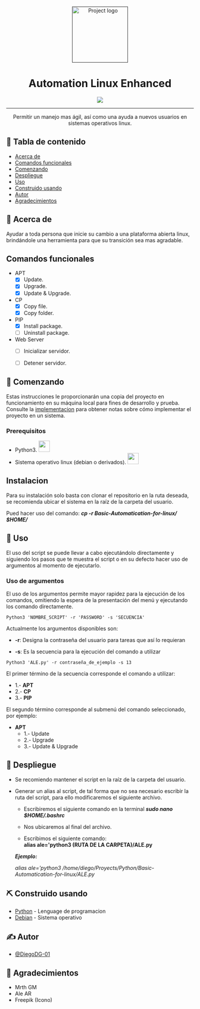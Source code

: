 <p align="center">
  <a href="" rel="noopener">
 <img width=150px height=150px src="https://image.flaticon.com/icons/svg/311/311329.svg" alt="Project logo"></a>
</p>

<h1 align="center">Automation Linux Enhanced</h1>

<div align="center">

[![](https://img.shields.io/badge/status-active-success.svg)]()

</div>

---

<p align="center"> Permitir un manejo mas ágil, así como una ayuda a nuevos usuarios en sistemas operativos linux.
    <br> 
</p>

## 📝 Tabla de contenido

- [Acerca de](#about)
- [Comandos funcionales](#functionality)
- [Comenzando](#getting_started)
- [Despliegue](#deployment)
- [Uso](#usage)
- [Construido usando](#built_using)
- [Autor](#authors)
- [Agradecimientos](#acknowledgement)

## 🧐 Acerca de <a name = "about"></a>

Ayudar a toda persona que inicie su cambio a una plataforma abierta linux, brindándole una herramienta para que su transición sea mas agradable.

## Comandos funcionales <a name = "functionality"></a>

* APT
    - [x] Update.
    - [x] Upgrade.
    - [x] Update & Upgrade.
* CP
    - [x] Copy file.
    - [x] Copy folder.
* PIP
    - [x] Install package.
    - [ ] Uninstall package.
* Web Server
    - [ ] Inicializar servidor.
    - [ ] Detener servidor.


## 🏁 Comenzando <a name = "getting_started"></a>

Estas instrucciones le proporcionarán una copia del proyecto en funcionamiento en su máquina local para fines de desarrollo y prueba. Consulte la [implementacion](#deployment) para obtener notas sobre cómo implementar el proyecto en un sistema.

### Prerequisitos

* Python3. <img height="30" src="https://image.flaticon.com/icons/svg/2/2181.svg">
* Sistema operativo linux (debian o derivados). <img height="30" src="https://image.flaticon.com/icons/svg/25/25719.svg">


## Instalacion

Para su instalación solo basta con clonar el repositorio en la ruta deseada, se recomienda ubicar el sistema en la raíz de la carpeta del usuario.

Pued hacer uso del comando: ***cp -r Basic-Automatication-for-linux/ $HOME/***

## 🎈 Uso <a name="usage"></a>

El uso del script se puede llevar a cabo ejecutándolo directamente y siguiendo los pasos que te muestra el script o en su defecto hacer uso de argumentos al momento de ejecutarlo.


### Uso de argumentos

El uso de los argumentos permite mayor rapidez para la ejecución de los comandos, omitiendo la
espera de la presentación del menú y ejecutando los comando directamente.

```
Python3 'NOMBRE_SCRIPT' -r 'PASSWORD' -s 'SECUENCIA'
```
Actualmente los argumentos disponibles son:
- **-r**: Designa la contraseña del usuario para tareas que así lo requieran 

- **-s**: Es la secuencia para la ejecución del comando a utilizar

```
Python3 'ALE.py' -r contraseña_de_ejemplo -s 13
```

El primer término de la secuencia corresponde el comando a utilizar:

* 1.- **APT**
* 2.- **CP**
* 3.- **PIP**

El segundo término corresponde al submenú del comando seleccionado, por ejemplo:
* **APT**
    - 1.- Update
    - 2.- Upgrade
    - 3.- Update & Upgrade

## 🚀 Despliegue <a name = "deployment"></a>


* Se recomiendo mantener el script en la raíz de la carpeta del usuario.

* Generar un alias al script, de tal forma que no sea necesario escribir la ruta del script, para ello modificaremos el siguiente archivo.
    * Escribiremos el siguiente comando en la terminal ***sudo nano  $HOME/.bashrc***

    * Nos ubicaremos al final del archivo.

    * Escribimos el siguiente comando:  
    **alias ale='python3 (RUTA DE LA CARPETA)/ALE.py**

    ***Ejemplo:***
    
    *alias ale='python3 /home/diego/Proyects/Python/Basic-Automatication-for-linux/ALE.py*


## ⛏️ Construido usando <a name = "built_using"></a>

- [Python](https://www.python.org/) - Lenguage de programacion
- [Debian](https://www.debian.org/) - Sistema operativo


## ✍️ Autor <a name = "authors"></a>

- [@DiegoDG-01](https://github.com/DiegoDG-01)


## 🎉 Agradecimientos <a name = "acknowledgement"></a>

- Mrth GM
- Ale AR
- Freepik (Icono)
